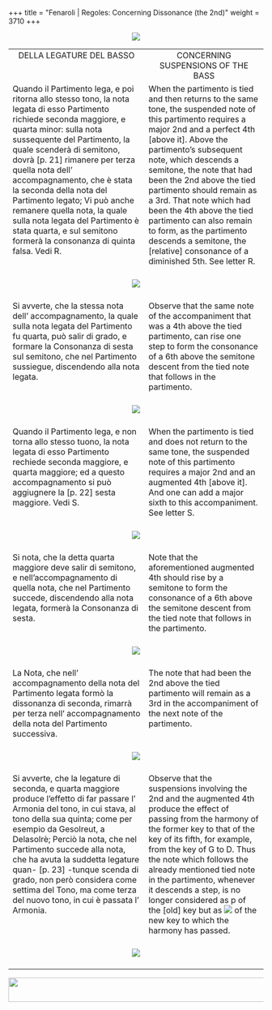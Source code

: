 +++
title = "Fenaroli | Regoles: Concerning Dissonance (the 2nd)"
weight = 3710
+++

<body>
<p align="center"><img src="../../PrevIndexNextTop.jpg" border="0" usemap="#Map"></p>
<map name="Map">
  <area shape="rect" coords="28,0,122,22" href="regoleP8.htm">
  <area shape="rect" coords="437,0,532,22" href="index.htm">
  <area shape="rect" coords="830,0,920,22" href="regoleP10.htm">
</map>
<table width="850" align="center" cellpadding="5" cellspacing="5">
  <colgroup>
  <col width="425">
  <col width="425">
  </colgroup>
  <tbody><tr>
    <td valign="top" align="center">DELLA LEGATURE DEL BASSO<br></td>
    <td valign="top" align="center">CONCERNING SUSPENSIONS OF THE BASS </td>
  </tr><tr>
    <td valign="top">Quando il Partimento lega, e poi ritorna allo stesso tono, la nota legata di esso Partimento richiede seconda maggiore, e quarta minor: sulla nota sussequente del Partimento, la quale scenderà di semitono, dovrà [p. 21] rimanere per terza quella nota dell’ accompagnamento, che è stata la seconda della nota del Partimento legato; Vi può anche remanere quella nota, la quale sulla nota legata del Partimento è stata quarta, e sul semitono formerà la consonanza di quinta falsa. Vedi R.</td>
    <td valign="top">When the partimento is tied and then returns to the same tone, the suspended note of this partimento requires a major 2nd and a perfect 4th [above it]. Above the partimento’s subsequent note, which descends a semitone, the note that had been the 2nd above the tied partimento should remain as a 3rd. That note which had been the 4th above the tied partimento can also remain to form, as the partimento descends a semitone, the [relative] consonance of a diminished 5th. See letter R.</td>
  </tr><tr>
    <td colspan="2" align="center"><br>
      <img src="images/Examplep21R.gif"><br>
      <br></td>
  </tr><tr>
    <td valign="top">Si avverte, che la stessa nota dell’ accompagnamento, la quale sulla nota legata del Partimento fu quarta, può salir di grado, e formare la Consonanza di sesta sul semitono, che nel Partimento sussiegue, discendendo alla nota legata.</td>
    <td valign="top">Observe that the same note of the accompaniment that was a 4th above the tied partimento, can rise one step to form the consonance of a 6th above the semitone descent from the tied note that follows in the partimento.</td>
  </tr><tr>
    <td colspan="2" align="center"><br>
      <img src="images/ExampleP21two.gif"><br>
      <br></td>
  </tr><tr>
    <td valign="top">Quando il Partimento lega, e non torna allo stesso tuono, la nota legata di esso Partimento rechiede seconda maggiore, e quarta maggiore; ed a questo accompagnamento si può aggiugnere la [p. 22] sesta maggiore. Vedi S.</td>
    <td valign="top">When the partimento is tied and does not return to the same tone, the suspended note of this partimento requires a major 2nd and an augmented 4th [above it]. And one can add a major sixth to this accompaniment. See letter S.</td>
  </tr><tr>
    <td colspan="2" align="center"><br>
      <img src="images/ExampleP22S.gif"><br>
      <br></td>
  </tr><tr>
    <td valign="top">Si nota, che la detta quarta maggiore deve salir di semitono, e nell’accompagnamento di quella nota, che nel Partimento succede, discendendo alla nota legata, formerà la Consonanza di sesta.</td>
    <td valign="top">Note that the aforementioned augmented 4th should rise by a semitone to form the consonance of a 6th above the semitone descent from the tied note that follows in the partimento.</td>
  </tr><tr>
    <td colspan="2" align="center"><br>
      <img src="images/ExampleP22a.gif"><br>
      <br></td>
  </tr><tr>
    <td valign="top">La Nota, che nell’ accompagnamento della nota del Partimento legata formò la dissonanza di seconda, rimarrà per terza nell’ accompagnamento della nota del Partimento successiva.</td>
    <td valign="top">The note that had been the 2nd above the tied partimento will remain as a 3rd in the accompaniment of the next note of the partimento.</td>
  </tr><tr>
    <td colspan="2" align="center"><br>
      <img src="images/ExampleP22b.gif"><br>
      <br></td>
  </tr><tr>
    <td valign="top">Si avverte, che la legature di seconda, e quarta maggiore produce l’effetto di far passare l’ Armonia del tono, in cui stava, al tono della sua quinta; come per esempio da Gesolreut, a Delasolrè; Perciò la nota, che nel Partimento succede alla nota, che ha avuta la suddetta legature quan- [p. 23] -tunque scenda di grado, non però considera come settima del Tono, ma come terza del nuovo tono, in cui è passata l’ Armonia.</td>
    <td valign="top">Observe that the suspensions involving the 2nd and the augmented 4th produce the effect of passing from the harmony of the former key to that of the key of its fifth, for example, from the key of G to D. Thus the note which follows the already mentioned tied note in the partimento, whenever it descends a step, is no longer considered as p of the [old] key but as <img src="BassThree.gif"> of the new key to which the harmony has passed.</td>
  </tr><tr>
    <td colspan="2" align="center"><br>
      <img src="images/ExampleP22Stwo.gif"><br>
      <br></td>
</tr></tbody></table>
<p align="center"><img src="../../PrevIndexNextBot.jpg" width="962" height="48" border="0" usemap="#Map3"></p>
<map name="Map3">
  <area shape="rect" coords="29,25,123,47" href="regoleP8.htm">
  <area shape="rect" coords="435,25,530,47" href="index.htm">
  <area shape="rect" coords="831,25,921,47" href="regoleP10.htm">
</map>


</body>
